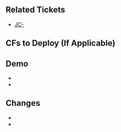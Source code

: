 ## Related Tickets

- [JC-](https://risb.atlassian.net/browse/JC-)

## CFs to Deploy (If Applicable)

## Demo

-
-

## Changes

-
-
